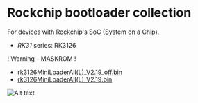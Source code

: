 # Rockchip bootloader collection

For devices with Rockchip's SoC (System on a Chip).

* _RK31_ series: RK3126

! Warning - MASKROM !

* [rk3126MiniLoaderAll(L)_V2.19_off.bin](https://github.com/Fast0n/Rockchip-RK3126-Bootloader/blob/master/rk3126MiniLoaderAll(L)_V2.19_off.bin?raw=true)
* [rk3126MiniLoaderAll(L)_V2.19.bin](https://github.com/Fast0n/Rockchip-RK3126-Bootloader/blob/master/RK3126MiniLoaderAll(L)_V2.19.bin?raw=true)


![Alt text](https://s26.postimg.org/78l484661/Schermata_2017_02_05_alle_7_48_33_PM.png?raw=true "MASKROM")
